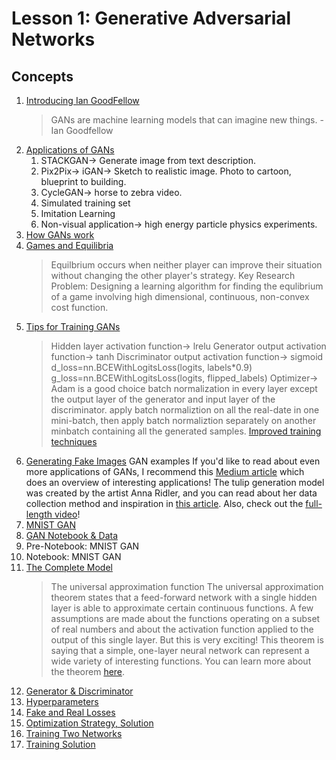 # Lesson 1: Generative Adversarial Networks

## Concepts

1. [Introducing Ian GoodFellow](https://www.youtube.com/watch?time_continue=4&v=0mlT7c_xAoc)
	> GANs are machine learning models that can imagine new things. -Ian Goodfellow
1. [Applications of GANs](https://www.youtube.com/watch?v=dW2puRa-yqo)
	1. STACKGAN-> Generate image from text description.
	1. Pix2Pix-> iGAN-> Sketch to realistic image. Photo to cartoon, blueprint to building.
	1. CycleGAN-> horse to zebra video.
	1. Simulated training set
	1. Imitation Learning
	1. Non-visual application-> high energy particle physics experiments.
1. [How GANs work](https://www.youtube.com/watch?v=MF0QCP1OC9I)
1. [Games and Equilibria](https://www.youtube.com/watch?v=2zi8DOWIVas)
	> Equilbrium occurs when neither player can improve their situation without changing the other player's strategy.
	> Key Research Problem: Designing a learning algorithm for finding the equlibrium of a game involving high dimensional, continuous, non-convex cost function.
1. [Tips for Training GANs](https://www.youtube.com/watch?time_continue=1&v=S9WDdySwcHc)
	> Hidden layer activation function-> lrelu
	> Generator output activation function-> tanh
	> Discriminator output activation function-> sigmoid
	> d_loss=nn.BCEWithLogitsLoss(logits, labels*0.9)
	> g_loss=nn.BCEWithLogitsLoss(logits, flipped_labels)
	> Optimizer-> Adam is a good choice
	> batch normalization in every layer except the output layer of the generator and input layer of the discriminator.
	> apply batch normaliztion on  all the real-date in one mini-batch, then apply batch normaliztion separately on another minbatch containing all the generated samples.
	[Improved training techniques](https://s3.amazonaws.com/video.udacity-data.com/topher/2018/November/5bea0c6a_improved-training-techniques/improved-training-techniques.pdf)
1. [Generating Fake Images](https://www.youtube.com/watch?v=7KI4yITZLBk)
GAN examples
If you'd like to read about even more applications of GANs, I recommend this [Medium article](https://medium.com/@jonathan_hui/gan-some-cool-applications-of-gans-4c9ecca35900) which does an overview of interesting applications!
The tulip generation model was created by the artist Anna Ridler, and you can read about her data collection method and inspiration in [this article](https://www.fastcompany.com/90237233/this-ai-dreams-in-tulips). Also, check out the [full-length video](https://vimeo.com/287645190)!
1. [MNIST GAN](https://www.youtube.com/watch?v=g2CDYdc18Jg)
1. [GAN Notebook & Data](https://www.youtube.com/watch?time_continue=1&v=z7WnnnYyFo4)
1. Pre-Notebook: MNIST GAN
1. Notebook: MNIST GAN
1. [The Complete Model](https://www.youtube.com/watch?time_continue=1&v=_6i1LjuPddg)
	> The universal approximation function
The universal approximation theorem states that a feed-forward network with a single hidden layer is able to approximate certain continuous functions. A few assumptions are made about the functions operating on a subset of real numbers and about the activation function applied to the output of this single layer. But this is very exciting! This theorem is saying that a simple, one-layer neural network can represent a wide variety of interesting functions. You can learn more about the theorem [here](https://en.wikipedia.org/wiki/Universal_approximation_theorem).
1. [Generator & Discriminator](https://www.youtube.com/watch?v=luR_wKhtIG8)
1. [Hyperparameters](https://www.youtube.com/watch?time_continue=9&v=u8ntGzeK9Lw)
1. [Fake and Real Losses](https://www.youtube.com/watch?time_continue=1&v=andSglxiuik)
1. [Optimization Strategy, Solution](https://www.youtube.com/watch?time_continue=1&v=m5_f084E09A)
1. [Training Two Networks](https://www.youtube.com/watch?time_continue=2&v=pPdyFMnxNkA)
1. [Training Solution](https://www.youtube.com/watch?time_continue=8&v=uRNfacJ90bI)

	